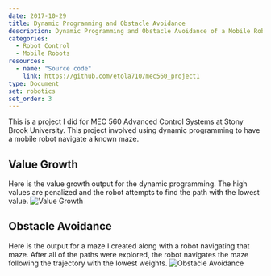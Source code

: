 ```yaml
---
date: 2017-10-29
title: Dynamic Programming and Obstacle Avoidance
description: Dynamic Programming and Obstacle Avoidance of a Mobile Robot
categories:
  - Robot Control
  - Mobile Robots
resources:
  - name: "Source code"
    link: https://github.com/etola710/mec560_project1
type: Document
set: robotics
set_order: 3
---
```


This is a project I did for MEC 560 Advanced Control Systems at Stony Brook University. This project involved using dynamic programming to have a mobile robot navigate a known maze.

## Value Growth
Here is the value growth output for the dynamic programming. The high values are penalized and the robot attempts to find the path with the lowest value.
![Value Growth](/images/Value_growth11.gif)
## Obstacle Avoidance
Here is the output for a maze I created along with a robot navigating that maze. After all of the paths were explored, the robot navigates the maze following the trajectory with the lowest weights.
![Obstacle Avoidance](/images/Obs_Avoidance374.gif)




